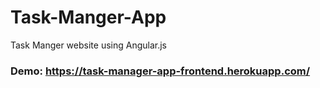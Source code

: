 # Task-Manger-App
Task Manger website using Angular.js

### Demo: https://task-manager-app-frontend.herokuapp.com/
